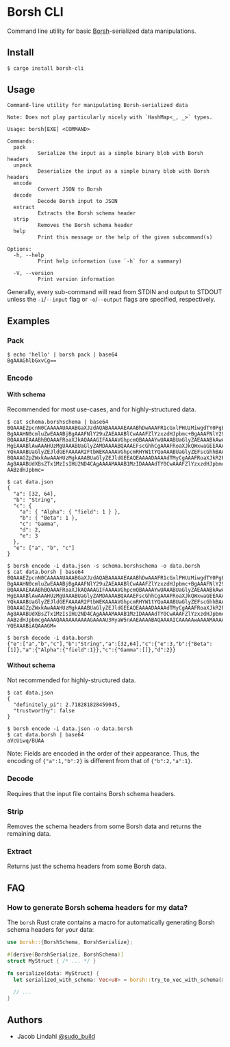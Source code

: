 # Borsh CLI

Command line utility for basic [Borsh](https://borsh.io/)-serialized data manipulations.

## Install

```txt
$ cargo install borsh-cli
```

## Usage

```text
Command-line utility for manipulating Borsh-serialized data

Note: Does not play particularly nicely with `HashMap<_, _>` types.

Usage: borsh[EXE] <COMMAND>

Commands:
  pack
          Serialize the input as a simple binary blob with Borsh headers
  unpack
          Deserialize the input as a simple binary blob with Borsh headers
  encode
          Convert JSON to Borsh
  decode
          Decode Borsh input to JSON
  extract
          Extracts the Borsh schema header
  strip
          Removes the Borsh schema header
  help
          Print this message or the help of the given subcommand(s)

Options:
  -h, --help
          Print help information (use `-h` for a summary)

  -V, --version
          Print version information
```

Generally, every sub-command will read from STDIN and output to STDOUT unless the `-i`/`--input` flag or `-o`/`--output` flags are specified, respectively.

## Examples

### Pack

```text
$ echo 'hello' | borsh pack | base64
BgAAAGhlbGxvCg==
```

### Encode

#### With schema

Recommended for most use-cases, and for highly-structured data.

```text
$ cat schema.borshschema | base64
BQAAAEZpcnN0CAAAAAUAAABGaXJzdAQABAAAAAEAAABhDwAAAFR1cGxlPHUzMiwgdTY0PgEAAABi
BgAAAHN0cmluZwEAAABjBgAAAFNlY29uZAEAAABlCwAAAFZlYzxzdHJpbmc+BgAAAFNlY29uZAQA
BQAAAAEAAABhBQAAAFRoaXJkAQAAAGIFAAAAVGhpcmQBAAAAYwUAAABUaGlyZAEAAABkAwAAAHUz
MgEAAABlAwAAAHUzMgUAAABUaGlyZAMDAAAABQAAAEFscGhhCgAAAFRoaXJkQWxwaGEEAAAAQmV0
YQkAAABUaGlyZEJldGEFAAAAR2FtbWEKAAAAVGhpcmRHYW1tYQoAAABUaGlyZEFscGhhBAABAAAA
BQAAAGZpZWxkAwAAAHUzMgkAAABUaGlyZEJldGEEAQEAAAADAAAAdTMyCgAAAFRoaXJkR2FtbWEE
Ag8AAABUdXBsZTx1MzIsIHU2ND4CAgAAAAMAAAB1MzIDAAAAdTY0CwAAAFZlYzxzdHJpbmc+AQYA
AABzdHJpbmc=

$ cat data.json
{
  "a": [32, 64],
  "b": "String",
  "c": {
    "a": { "Alpha": { "field": 1 } },
    "b": { "Beta": 1 },
    "c": "Gamma",
    "d": 2,
    "e": 3
  },
  "e": ["a", "b", "c"]
}

$ borsh encode -i data.json -s schema.borshschema -o data.borsh
$ cat data.borsh | base64
BQAAAEZpcnN0CAAAAAUAAABGaXJzdAQABAAAAAEAAABhDwAAAFR1cGxlPHUzMiwgdTY0PgEAAABi
BgAAAHN0cmluZwEAAABjBgAAAFNlY29uZAEAAABlCwAAAFZlYzxzdHJpbmc+BgAAAFNlY29uZAQA
BQAAAAEAAABhBQAAAFRoaXJkAQAAAGIFAAAAVGhpcmQBAAAAYwUAAABUaGlyZAEAAABkAwAAAHUz
MgEAAABlAwAAAHUzMgUAAABUaGlyZAMDAAAABQAAAEFscGhhCgAAAFRoaXJkQWxwaGEEAAAAQmV0
YQkAAABUaGlyZEJldGEFAAAAR2FtbWEKAAAAVGhpcmRHYW1tYQoAAABUaGlyZEFscGhhBAABAAAA
BQAAAGZpZWxkAwAAAHUzMgkAAABUaGlyZEJldGEEAQEAAAADAAAAdTMyCgAAAFRoaXJkR2FtbWEE
Ag8AAABUdXBsZTx1MzIsIHU2ND4CAgAAAAMAAAB1MzIDAAAAdTY0CwAAAFZlYzxzdHJpbmc+AQYA
AABzdHJpbmcgAAAAQAAAAAAAAAAGAAAAU3RyaW5nAAEAAAABAQAAAAICAAAAAwAAAAMAAAABAAAA
YQEAAABiAQAAAGM=

$ borsh decode -i data.borsh
{"e":["a","b","c"],"b":"String","a":[32,64],"c":{"e":3,"b":{"Beta":[1]},"a":{"Alpha":{"field":1}},"c":{"Gamma":[]},"d":2}}
```

#### Without schema

Not recommended for highly-structured data.

```text
$ cat data.json
{
  "definitely_pi": 2.718281828459045,
  "trustworthy": false
}

$ borsh encode -i data.json -o data.borsh
$ cat data.borsh | base64
aVcUiwq/BUAA
```

Note: Fields are encoded in the order of their appearance. Thus, the encoding of `{"a":1,"b":2}` is different from that of `{"b":2,"a":1}`.

### Decode

Requires that the input file contains Borsh schema headers.

### Strip

Removes the schema headers from some Borsh data and returns the remaining data.

### Extract

Returns just the schema headers from some Borsh data.

## FAQ

### How to generate Borsh schema headers for my data?

The `borsh` Rust crate contains a macro for automatically generating Borsh schema headers for your data:

```rust
use borsh::{BorshSchema, BorshSerialize};

#[derive(BorshSerialize, BorshSchema)]
struct MyStruct { /* ... */ }

fn serialize(data: MyStruct) {
  let serialized_with_schema: Vec<u8> = borsh::try_to_vec_with_schema(&data).unwrap();

  // ...
}
```

## Authors

- Jacob Lindahl [@sudo_build](https://twitter.com/sudo_build)
